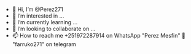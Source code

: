- 👋 Hi, I’m @Perez271
- 👀 I’m interested in ...
- 🌱 I’m currently learning ...
- 💞️ I’m looking to collaborate on ...
- 📫 How to reach me +251972287914 on WhatsApp 
                      "Perez Mesfin" 📸
                      "farruko271" on telegram
<!---
Perez271/Perez271 is a ✨ special ✨ repository because its `README.md` (this file) appears on your GitHub profile.
You can click the Preview link to take a look at your changes.
--->

